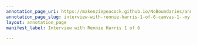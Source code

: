```yaml
---
annotation_page_uri: https://makenziepeacock.github.io/NoBoundaries/annotations/interview-with-rennie-harris-1-of-6-canvas-1--my-left-elbow-itches.json
annotation_page_slug: interview-with-rennie-harris-1-of-6-canvas-1--my-left-elbow-itches
layout: annotation_page
manifest_label: Interview with Rennie Harris 1 of 6

---
```

